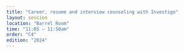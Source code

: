 ```yaml
---
title: "Career, resume and interview counseling with Investigo"
layout: session
location: "Barrel Room"
time: "11:05 — 11:50am"
order: "C4"
edition: "2024"
---
```


